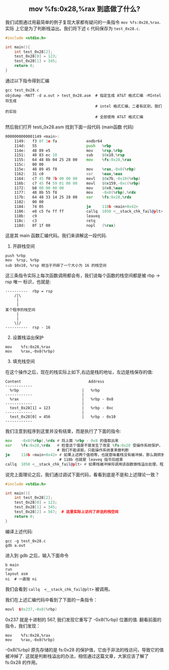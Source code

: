 ## <center>mov %fs:0x28,%rax 到底做了什么?</center>

我们试图通过用最简单的例子复现大家都有疑问的一条指令  `mov %fs:0x28,%rax`. 实际
上它是为了判断栈溢出。我们将下述 c 代码保存为 `test_0x28.c`.

```c++
#include <stdio.h>

int main(){
    int test_0x28[2];
    test_0x28[0] = 123;
    test_0x28[1] = 345;
    return 0;
}
```

通过以下指令得到汇编

```shell
gcc test_0x28.c
objdump -MATT -d a.out > test_0x28.asm  # 指定生成 AT&T 格式汇编 -MIntel 将生成
                                        # intel 格式汇编，二者有区别，我们的实验
                                        # 全部使用 AT&T 格式汇编
```

然后我们打开 testi\_0x28.asm 找到下面一段代码 (main函数 代码)

```asm
0000000000001149 <main>:
    1149:	f3 0f 1e fa          	endbr64
    114d:	55                   	push   %rbp
    114e:	48 89 e5             	mov    %rsp,%rbp
    1151:	48 83 ec 10          	sub    $0x10,%rsp
    1155:	64 48 8b 04 25 28 00 	mov    %fs:0x28,%rax
    115c:	00 00
    115e:	48 89 45 f8          	mov    %rax,-0x8(%rbp)
    1162:	31 c0                	xor    %eax,%eax
    1164:	c7 45 f0 7b 00 00 00 	movl   $0x7b,-0x10(%rbp)
    116b:	c7 45 f4 59 01 00 00 	movl   $0x159,-0xc(%rbp)
    1172:	b8 00 00 00 00       	mov    $0x0,%eax
    1177:	48 8b 55 f8          	mov    -0x8(%rbp),%rdx
    117b:	64 48 33 14 25 28 00 	xor    %fs:0x28,%rdx
    1182:	00 00
    1184:	74 05                	je     118b <main+0x42>
    1186:	e8 c5 fe ff ff       	callq  1050 <__stack_chk_fail@plt>
    118b:	c9                   	leaveq
    118c:	c3                   	retq
    118d:	0f 1f 00             	nopl   (%rax)
```

这是其 main 函数汇编代码。我们来讲解这一段代码.

1. 开辟栈空间

```shell
push %rbp
mov  %rsp, %rbp
sub $0x10, %rsp 相当于开辟了一个大小为 16 的栈空间
```

这三条指令实际上每次函数调用都会有，我们说每个函数的栈空间都是被 rbp -> rsp 唯一
标识，也就是:

```
----------  rbp = rsp
    /|\
     |
     |
某个程序的栈空间
     |
     |
    \|/
----------  rsp - 16
```

2. 设置栈溢出保护

```
mov    %fs:0x28,%rax
mov    %rax,-0x8(%rbp)
```

3. 填充栈空间

在这个操作之后，现在的栈实际上如下,右边是栈的地址，左边是栈保存的值:

```
Content                              Address
------------
  %rbp                            |   %rbp
------------                      |
  %rax                            |   %rbp - 0x8
------------                      |
  test_0x28[1] = 123              |   %rbp - 0xc
------------                      |
  test_0x28[0] = 456              |   %rbp - 0x10
------------
```

我们注意到程序到这里并没有结束，而是执行了下面的指令:

```asm
mov    -0x8(%rbp),%rdx # 将上面 %rbp - 0x8 的值取出来
xor    %fs:0x28,%rdx   # 检查这个值是不是发生了改变 %fs:0x28 受操作系统保护，
                       # 我们不能读取，只能操作系统拿来做判断
je     118b <main+0x42> # 如果上述两个值相等，也就意味着栈没有被冲掉，那么跳转到
                        # 118b 也就是 leaveq 指令后结束
callq  1050 <__stack_chk_fail@plt> # 如果栈被冲掉将调用该函数做栈溢出处理，程序将报错退出
```

说完上面理论之后，我们通过调试下面代码，看看到底是不是和上述理论一致？

```c++
#include <stdio.h>

int main(){
    int test_0x28[2];
    test_0x28[0] = 123;
    test_0x28[1] = 345;
    test_0x28[2] = 567;  # 这里实际上访问了非法的栈空间
    return 0;
}
```

编译上述代码:

```shell
gcc -g test_0x28.c
gdb a.out
```
进入到 gdb 之后，输入下面命令

```shell
b main
run
layout asm
ni  # 一直按 ni
```

我们会看到 `callq  <__stack_chk_fail@plt>` 被调用。

我们在上述汇编代码中看到了下面的一条指令：

```c++
movl  $0x237,-0x8(%rbp)
```

0x237 就是十进制的 567, 我们发现它重写了 -0x8(%rbp) 位置的值. 翻看前面的指令，我们发现：

```ASM
mov    %fs:0x28,%rax
mov    %rax,-0x8(%rbp)
```
-0x8(%rbp) 原先存储的是 fs:0x28 的保护值，它由于非法的栈访问，导致它的值被冲掉了.
这就是判断栈溢出的办法，相信通过这篇文章，大家应该了解了 fs:0x28 的作用。
